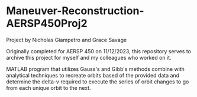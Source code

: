 # Maneuver-Reconstruction-AERSP450Proj2
Project by Nicholas Giampetro and Grace Savage

Originally completed for AERSP 450 on 11/12/2023, this repository serves to archive this project for myself and my colleagues who worked on it.

MATLAB program that utilizes Gauss's and Gibb's methods combine with analytical techniques to recreate orbits based of the provided data and determine the delta-v required to execute the series of orbit changes to go from each unique orbit to the next.
